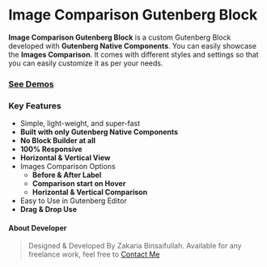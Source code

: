 # Image Comparison Gutenberg Block

**Image Comparison Gutenberg Block** is a custom Gutenberg Block developed with **Gutenberg Native Components**. You can easily showcase the **Images Comparison**. It comes with  different styles and settings so that you can easily customize it as per your needs.

### [See Demos](https://demos.makegutenblock.com/image-compare-block/)

### Key Features
* Simple, light-weight, and super-fast
* **Built with only Gutenberg Native Components**
* **No Block Builder at all**
* **100% Responsive**
* **Horizontal & Vertical View**
* Images Comparison Options
  * **Before & After Label**
  * **Comparison start on Hover**
  * **Horizontal & Vertical Comparison**
* Easy to Use in Gutenberg Editor
* **Drag & Drop Use**

#### About Developer
> Designed & Developed By Zakaria Binsaifullah. Available for any freelance work, feel free to [Contact Me](https://makegutenblock.com/contact)

